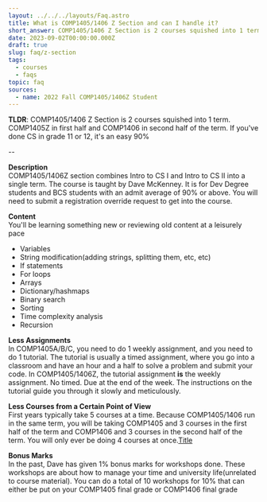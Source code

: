 ```yaml
---
layout: ../../../layouts/Faq.astro
title: What is COMP1405/1406 Z Section and can I handle it?
short_answer: COMP1405/1406 Z Section is 2 courses squished into 1 term. COMP1405Z in first half and COMP1406 in second half of the term. If you've done CS in grade 11 or 12, it's an easy 90%
date: 2023-09-02T00:00:00.000Z
draft: true
slug: faq/z-section
tags:
  - courses
  - faqs
topic: faq
sources:
  - name: 2022 Fall COMP1405/1406Z Student
---
```


**TLDR**: COMP1405/1406 Z Section is 2 courses squished into 1 term. COMP1405Z in first half and COMP1406 in second half of the term. If you've done CS in grade 11 or 12, it's an easy 90%

--

**Description**\
COMP1405/1406Z section combines Intro to CS I and Intro to CS II into a single term. The course is taught by Dave McKenney. It is for Dev Degree students and BCS students with an admit average of 90% or above. You will need to submit a registration override request to get into the course.

**Content**\
You'll be learning something new or reviewing old content at a leisurely pace

- Variables
- String modification(adding strings, splitting them, etc, etc)
- If statements
- For loops
- Arrays
- Dictionary/hashmaps
- Binary search
- Sorting
- Time complexity analysis
- Recursion

**Less Assignments**\
In COMP1405A/B/C, you need to do 1 weekly assignment, and you need to do 1 tutorial. The tutorial is usually a timed assignment, where you go into a classroom and have an hour and a half to solve a problem and submit your code. In COMP1405/1406Z, the tutorial assignment **is** the weekly assignment. No timed. Due at the end of the week. The instructions on the tutorial guide you through it slowly and meticulously.

**Less Courses from a Certain Point of View**\
First years typically take 5 courses at a time. Because COMP1405/1406 run in the same term, you will be taking COMP1405 and 3 courses in the first half of the term and COMP1406 and 3 courses in the second half of the term. You will only ever be doing 4 courses at once.[Title](can-i-handle-z-section.md)

**Bonus Marks**\
In the past, Dave has given 1% bonus marks for workshops done. These workshops are about how to manage your time and university life(unrelated to course material). You can do a total of 10 workshops for 10% that can either be put on your COMP1405 final grade or COMP1406 final grade
